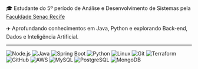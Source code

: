 🎓 Estudante do 5º período de Análise e Desenvolvimento de Sistemas pela [Faculdade Senac Recife](https://faculdadesenacpe.edu.br/graduacao/analise-e-desenvolvimento-de-sistemas)  

✈️ Aprofundando conhecimentos em Java, Python e explorando Back-end, Dados e Inteligência Artificial. 

----
![Node.js](https://skillicons.dev/icons?i=nodejs) 
 ![Java](https://skillicons.dev/icons?i=java) 
 ![Spring Boot](https://skillicons.dev/icons?i=spring)
 ![Python](https://skillicons.dev/icons?i=python) 
 ![Linux](https://skillicons.dev/icons?i=linux)
![Git](https://skillicons.dev/icons?i=git)
![Terraform](https://skillicons.dev/icons?i=terraform)
![GitHub](https://skillicons.dev/icons?i=github)
![AWS](https://skillicons.dev/icons?i=aws)
 ![MySQL](https://skillicons.dev/icons?i=mysql) 
 ![PostgreSQL](https://skillicons.dev/icons?i=postgresql) 
 ![MongoDB](https://skillicons.dev/icons?i=mongodb)

